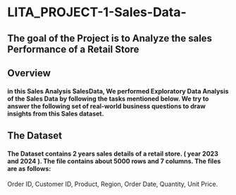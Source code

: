 # LITA_PROJECT-1-Sales-Data-
## The goal of the Project is to Analyze the sales Performance of a Retail Store

## Overview
#### in this Sales Analysis SalesData, We performed Exploratory Data Analysis of the Sales Data by following the tasks mentioned below.  We try to answer the following set of real-world business questions to draw insights from this Sales dataset. 

## The Dataset 
#### The Dataset contains 2 years sales details of a retail store. ( year 2023 and 2024 ). The file contains about 5000 rows and 7 columns. The files are as follows: 
Order ID, Customer ID, Product, Region, Order Date, Quantity, Unit Price.


